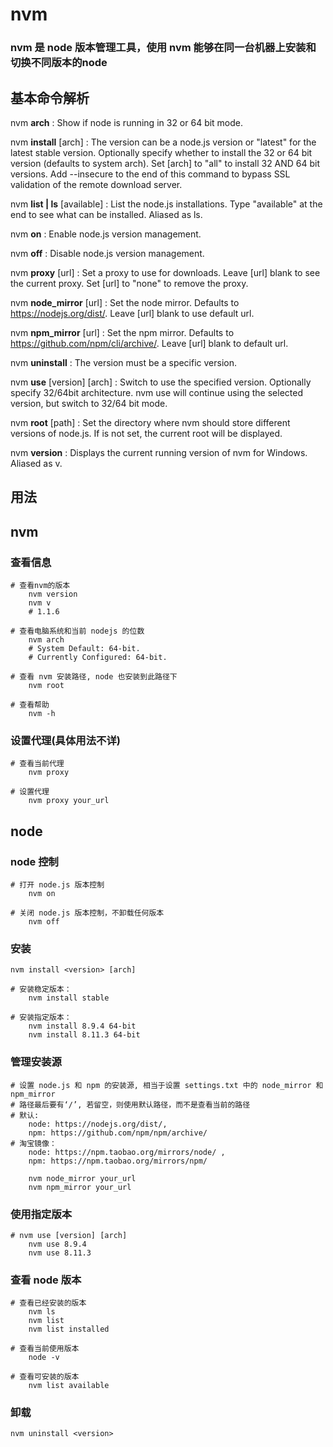 # nvm
### nvm 是 node 版本管理工具，使用 nvm 能够在同一台机器上安装和切换不同版本的node

## 基本命令解析
nvm **arch**                     : Show if node is running in 32 or 64 bit mode.

nvm **install** <version> [arch] : The version can be a node.js version or "latest" for the latest stable version.
                                   Optionally specify whether to install the 32 or 64 bit version (defaults to system arch).
                                   Set [arch] to "all" to install 32 AND 64 bit versions.
                                   Add --insecure to the end of this command to bypass SSL validation of the remote download server.

nvm **list | ls** [available]         : List the node.js installations. Type "available" at the end to see what can be installed. Aliased as ls.

nvm **on**                       : Enable node.js version management.

nvm **off**                      : Disable node.js version management.

nvm **proxy** [url]              : Set a proxy to use for downloads. Leave [url] blank to see the current proxy.
                                   Set [url] to "none" to remove the proxy.

nvm **node_mirror** [url]        : Set the node mirror. Defaults to https://nodejs.org/dist/. Leave [url] blank to use default url.

nvm **npm_mirror** [url]         : Set the npm mirror. Defaults to https://github.com/npm/cli/archive/. Leave [url] blank to default url.

nvm **uninstall** <version>      : The version must be a specific version.

nvm **use** [version] [arch]     : Switch to use the specified version. Optionally specify 32/64bit architecture.
                                   nvm use <arch> will continue using the selected version, but switch to 32/64 bit mode.

nvm **root** [path]              : Set the directory where nvm should store different versions of node.js.
                                   If <path> is not set, the current root will be displayed.

nvm **version**                  : Displays the current running version of nvm for Windows. Aliased as v.

## 用法
## nvm
### 查看信息
```
# 查看nvm的版本
    nvm version
    nvm v
    # 1.1.6

# 查看电脑系统和当前 nodejs 的位数
    nvm arch
    # System Default: 64-bit.
    # Currently Configured: 64-bit. 

# 查看 nvm 安装路径, node 也安装到此路径下
    nvm root

# 查看帮助
    nvm -h
```    

### 设置代理(具体用法不详)
```
# 查看当前代理
    nvm proxy

# 设置代理
    nvm proxy your_url
```

## node
### node 控制
```
# 打开 node.js 版本控制
    nvm on

# 关闭 node.js 版本控制，不卸载任何版本                      
    nvm off
```

### 安装
```
nvm install <version> [arch]

# 安装稳定版本： 
    nvm install stable

# 安装指定版本： 
    nvm install 8.9.4 64-bit
    nvm install 8.11.3 64-bit
```

### 管理安装源
```-
# 设置 node.js 和 npm 的安装源, 相当于设置 settings.txt 中的 node_mirror 和 npm_mirror 
# 路径最后要有‘/’, 若留空，则使用默认路径，而不是查看当前的路径
# 默认: 
    node: https://nodejs.org/dist/, 
    npm: https://github.com/npm/npm/archive/
# 淘宝镜像：
    node: https://npm.taobao.org/mirrors/node/ , 
    npm: https://npm.taobao.org/mirrors/npm/

    nvm node_mirror your_url
    nvm npm_mirror your_url   
```

### 使用指定版本
```
# nvm use [version] [arch]
    nvm use 8.9.4
    nvm use 8.11.3
```

### 查看 node 版本
``` 
# 查看已经安装的版本
    nvm ls
    nvm list
    nvm list installed

# 查看当前使用版本
    node -v

# 查看可安装的版本
    nvm list available
``` 

### 卸载
```
nvm uninstall <version> 
```


